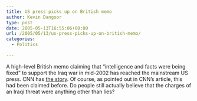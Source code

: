 ```yaml
---
title: US press picks up on British memo
author: Kevin Dangoor
type: post
date: 2005-05-13T16:55:06+00:00
url: /2005/05/13/us-press-picks-up-on-british-memo/
categories:
  - Politics

---
```

A high-level British memo claiming that &#8220;intelligence and facts were being fixed&#8221; to support the Iraq war in mid-2002 has reached the mainstream US press. CNN has [the story][1]. Of course, as pointed out in CNN&#8217;s article, this had been claimed before. Do people still actually believe that the charges of an Iraqi threat were anything other than lies?

 [1]: http://www.cnn.com/2005/US/05/11/britain.war.memo/index.html
